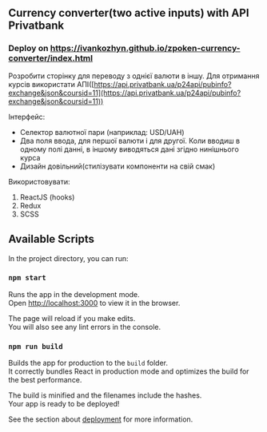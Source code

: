 ## Currency converter(two active inputs) with API Privatbank

### Deploy on https://ivankozhyn.github.io/zpoken-currency-converter/index.html

Розробити сторінку для переводу з однієї валюти в іншу. Для отримання курсів
використати
АПІ([https://api.privatbank.ua/p24api/pubinfo?exchange&json&coursid=11](https://api.privatbank.ua/p24api/pubinfo?exchange&json&coursid=11))

Інтерфейс:

- Селектор валютної пари (наприклад: USD/UAH)
- Два поля ввода, для першої валюти і для другої. Коли вводиш в одному полі
  данні, в іншому виводяться дані згідно нинішнього курса
- Дизайн довільний(стилізувати компоненти на свій смак)

Використовувати:

1. ReactJS (hooks)
2. Redux
3. SCSS

## Available Scripts

In the project directory, you can run:

### `npm start`

Runs the app in the development mode.\
Open [http://localhost:3000](http://localhost:3000) to view it in the browser.

The page will reload if you make edits.\
You will also see any lint errors in the console.

### `npm run build`

Builds the app for production to the `build` folder.\
It correctly bundles React in production mode and optimizes the build for the best
performance.

The build is minified and the filenames include the hashes.\
Your app is ready to be deployed!

See the section about
[deployment](https://facebook.github.io/create-react-app/docs/deployment) for
more information.
